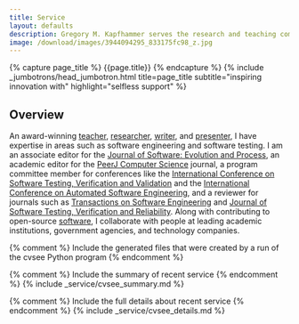 ```yaml
---
title: Service
layout: defaults
description: Gregory M. Kapfhammer serves the research and teaching communities in a variety of capacities.
image: /download/images/3944094295_833175fc98_z.jpg
---
```


{% capture page_title %} {{page.title}} {% endcapture %}
{% include _jumbotrons/head_jumbotron.html title=page_title subtitle="inspiring innovation with" highlight="selfless support" %}

## Overview

An award-winning [teacher]({{site.baseurl}}teaching/),
[researcher]({{site.baseurl}}research/),
[writer]({{site.baseurl}}research/papers/), and
[presenter]({{site.baseurl}}research/presentations/), I have expertise in areas
such as software engineering and software testing. I am an associate editor for
the [Journal of Software: Evolution and
Process](https://onlinelibrary.wiley.com/journal/20477481), an academic editor
for the [PeerJ Computer Science](https://peerj.com/computer-science/) journal,
  a program committee member for conferences like the [International Conference
  on Software Testing, Verification and
  Validation](https://cs.gmu.edu/icst/index.html) and the [International
  Conference on Automated Software
  Engineering](https://conf.researchr.org/series/ase), and a reviewer for
  journals such as [Transactions on Software
  Engineering](https://www.computer.org/csdl/journal/ts) and [Journal of
  Software Testing, Verification and
  Reliability](https://onlinelibrary.wiley.com/journal/10991689). Along with
  contributing to open-source [software]({{site.baseurl}}software/), I
  collaborate with people at leading academic institutions, government
  agencies, and technology companies.

{% comment %} Include the generated files that were created by a run of the
cvsee Python program {% endcomment %}

{% comment %} Include the summary of recent service {% endcomment %}
{% include _service/cvsee_summary.md %}

{% comment %} Include the full details about recent service {% endcomment %}
{% include _service/cvsee_details.md %}
